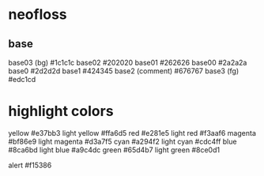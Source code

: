 # neofloss

## base

base03 (bg)       #1c1c1c
base02            #202020
base01            #262626
base00            #2a2a2a
base0             #2d2d2d
base1             #424345
base2  (comment)  #676767
base3  (fg)       #edc1cd

# highlight colors

yellow            #e37bb3
  light yellow      #ffa6d5
red               #e281e5
  light red         #f3aaf6
magenta           #bf86e9
  light magenta     #d3a7f5
cyan              #a294f2
  light cyan         #cdc4ff
blue              #8ca6bd
  light blue        #a9c4dc
green             #65d4b7
  light green       #8ce0d1

alert             #f15386

